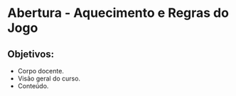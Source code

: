 # Abertura - Aquecimento e Regras do Jogo
## Objetivos:
- Corpo docente.
- Visão geral do curso.
- Conteúdo.
